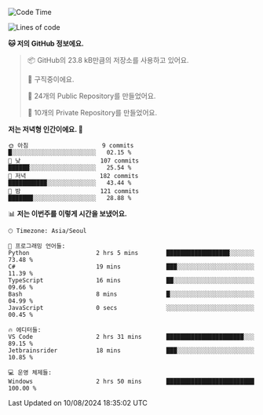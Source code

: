   <!--START_SECTION:waka-->
![Code Time](http://img.shields.io/badge/Code%20Time-748%20hrs%2041%20mins-blue)

![Lines of code](https://img.shields.io/badge/%EC%A0%80%EB%8A%94%20%EC%97%AC%ED%83%9C%EA%B9%8C%EC%A7%80%20-400.0%20thousand%20%EC%A4%84%EC%9D%98%20%EC%BD%94%EB%93%9C%EB%A5%BC%20%EC%9E%91%EC%84%B1%ED%96%88%EC%96%B4%EC%9A%94.-blue)

**🐱 저의 GitHub 정보에요.** 

> 📦 GitHub의 23.8 kB만큼의 저장소를 사용하고 있어요. 
 > 
> 💼 구직중이에요.
 > 
> 📜 24개의 Public Repository를 만들었어요. 
 > 
> 🔑 10개의 Private Repository를 만들었어요. 
 > 
**저는 저녁형 인간이에요. 🦉** 

```text
🌞 아침                     9 commits           █░░░░░░░░░░░░░░░░░░░░░░░░   02.15 % 
🌆 낮　                     107 commits         ██████░░░░░░░░░░░░░░░░░░░   25.54 % 
🌃 저녁                     182 commits         ███████████░░░░░░░░░░░░░░   43.44 % 
🌙 밤　                     121 commits         ███████░░░░░░░░░░░░░░░░░░   28.88 % 
```


📊 **저는 이번주를 이렇게 시간을 보냈어요.** 

```text
🕑︎ Timezone: Asia/Seoul

💬 프로그래밍 언어들: 
Python                   2 hrs 5 mins        ██████████████████░░░░░░░   73.48 % 
C#                       19 mins             ███░░░░░░░░░░░░░░░░░░░░░░   11.39 % 
TypeScript               16 mins             ██░░░░░░░░░░░░░░░░░░░░░░░   09.66 % 
Bash                     8 mins              █░░░░░░░░░░░░░░░░░░░░░░░░   04.99 % 
JavaScript               0 secs              ░░░░░░░░░░░░░░░░░░░░░░░░░   00.45 % 

🔥 에디터들: 
VS Code                  2 hrs 31 mins       ██████████████████████░░░   89.15 % 
Jetbrainsrider           18 mins             ███░░░░░░░░░░░░░░░░░░░░░░   10.85 % 

💻 운영 체제들: 
Windows                  2 hrs 50 mins       █████████████████████████   100.00 % 
```


 Last Updated on 10/08/2024 18:35:02 UTC
<!--END_SECTION:waka-->
